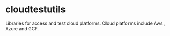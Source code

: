 # cloudtestutils
Libraries for access and test cloud platforms. Cloud platforms include Aws , Azure  and GCP.
